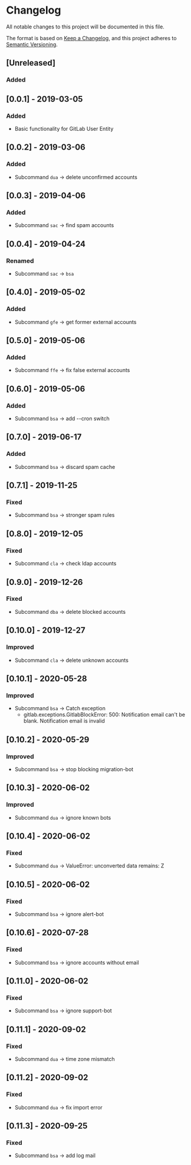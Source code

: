 # Changelog
All notable changes to this project will be documented in this file.

The format is based on [Keep a Changelog](https://keepachangelog.com/en/1.0.0/),
and this project adheres to [Semantic Versioning](https://semver.org/spec/v2.0.0.html).

## [Unreleased]
### Added

## [0.0.1] - 2019-03-05
### Added
- Basic functionality for GitLab User Entity

## [0.0.2] - 2019-03-06
### Added
- Subcommand `dua` -> delete unconfirmed accounts

## [0.0.3] - 2019-04-06
### Added
- Subcommand `sac` -> find spam accounts

## [0.0.4] - 2019-04-24
### Renamed
- Subcommand `sac` -> `bsa`

## [0.4.0] - 2019-05-02
### Added
- Subcommand `gfe` -> get former external accounts

## [0.5.0] - 2019-05-06
### Added
- Subcommand `ffe` -> fix false external accounts

## [0.6.0] - 2019-05-06
### Added
- Subcommand `bsa` -> add --cron switch

## [0.7.0] - 2019-06-17
### Added
- Subcommand `bsa` -> discard spam cache

## [0.7.1] - 2019-11-25
### Fixed
- Subcommand `bsa` -> stronger spam rules

## [0.8.0] - 2019-12-05
### Fixed
- Subcommand `cla` -> check ldap accounts

## [0.9.0] - 2019-12-26
### Fixed
- Subcommand `dba` -> delete blocked accounts

## [0.10.0] - 2019-12-27
### Improved
- Subcommand `cla` -> delete unknown accounts

## [0.10.1] - 2020-05-28
### Improved
- Subcommand `bsa` -> Catch exception
  - gitlab.exceptions.GitlabBlockError: 500: Notification email can't be blank. Notification email is invalid
  
## [0.10.2] - 2020-05-29
### Improved
- Subcommand `bsa` -> stop blocking migration-bot

## [0.10.3] - 2020-06-02
### Improved
- Subcommand `dua` -> ignore known bots

## [0.10.4] - 2020-06-02
### Fixed
- Subcommand `dua` -> ValueError: unconverted data remains: Z

## [0.10.5] - 2020-06-02
### Fixed
- Subcommand `bsa` -> ignore alert-bot

## [0.10.6] - 2020-07-28
### Fixed
- Subcommand `bsa` -> ignore accounts without email

## [0.11.0] - 2020-06-02
### Fixed
- Subcommand `bsa` -> ignore support-bot

## [0.11.1] - 2020-09-02
### Fixed
- Subcommand `dua` -> time zone mismatch

## [0.11.2] - 2020-09-02
### Fixed
- Subcommand `dua` -> fix import error

## [0.11.3] - 2020-09-25
### Fixed
- Subcommand `bsa` -> add log mail

